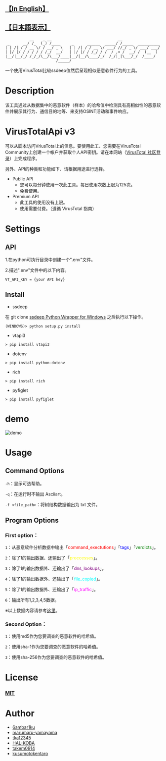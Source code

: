 ## [【In English】](https://github.com/6ambar1ku/white_workers/blob/main/README.md)
##  [【日本語表示】](https://github.com/6ambar1ku/white_workers/blob/main/doc/README_JP.md)
```
           __    _ __                              __
 _      __/ /_  (_) /____     _      ______  _____/ /_____  __________
| | /| / / __ \/ / __/ _ \   | | /| / / __ \/ ___/ //_/ _ \/ ___/ ___/
| |/ |/ / / / / / /_/  __/   | |/ |/ / /_/ / /  / ,< /  __/ /  (__  )
|__/|__/_/ /_/_/\__/\___/____|__/|__/\____/_/  /_/|_|\___/_/  /____/
                       /_____/

```
一个使用VirusTotal比较ssdeep值然后呈现相似恶意软件行为的工具。 

# Description
该工具通过从数据集中的恶意软件（样本）的哈希值中检测具有高相似性的恶意软件并展示其行为、通信目的地等、来支持OSINT活动和事件响应。
​
# VirusTotalApi v3
可以从脚本访问VriusTotal上的信息。要使用此工、您需要在VirusTotal Community上创建一个帐户并获取个人API密钥。请在本网站（[VirusTotal 社区登录](https://www.virustotal.com/gui/join-us)）上完成程序。 

另外、API的种类和功能如下、请根据用途进行选择。 
* Public API
    * 您可以每分钟使用一次此工具。每日使用次数上限为125次。
    * 免费使用。 
* Premium API
    * 此工具的使用没有上限。
    * 使用需要付费。（遵循 VirusTotal 指南）

# Settings
## API
1.在python可执行目录中创建一个".env"文件。

2.描述".env"文件中的以下内容。 
```
VT_API_KEY = {your API key}
```

## Install
* ssdeep

在 git clone [ssdeep Python Wrapper for Windows](https://github.com/MacDue/ssdeep-windows-32_64) 之后执行以下操作。 
```
(WINDOWS)> python setup.py install
```

* vtapi3
```
> pip install vtapi3
```

* dotenv
```
> pip install python-dotenv
```

* rich
```
> pip install rich
```

* pyfiglet
```
> pip install pyfiglet
```

# demo
![demo](https://raw.githubusercontent.com/wiki/6ambar1ku/white_workers/demo/white_workers.gif)

# Usage
## Command Options
```-h```：显示可选帮助。 

```-q```：在运行时不输出 Asciiart。

```-f <file_path>```：将树结构数据输出为 txt 文件。 

## Program Options

### First option：
```1```：从恶意软件分析数据中输出「<font color="red">command_exectutions</font>」「<font color="blue">tags</font>」「<font color="green">verdicts</font>」。

```2```：除了1的输出数据、还输出了「<font color="yellow">proccesses</font>」。

```3```：除了1的输出数据外、还输出了「<font color="purple">dns_lookups</font>」。

```4```：除了1的输出数据外、还输出了「<font color="cyan">file_copied</font>」。

```5```：除了1的输出数据外、还输出了「<font color="magenta">ip_traffic</font>」。

```6```：输出所有1,2,3,4,5数据。 

※以上数据内容请参考[这里](https://github.com/6ambar1ku/white_workers/blob/main/doc/README_DAT_CH.md)。 

### Second Option：
```1```：使用md5作为您要调查的恶意软件的哈希值。 

```2```：使用sha-1作为您要调查的恶意软件的哈希值。 

```3```：使用sha-256作为您要调查的恶意软件的哈希值。 

# License
### [MIT](https://github.com/6ambar1ku/white_workers/blob/main/LICENSE)

# Author
* [6ambar1ku](https://github.com/6ambar1ku) 
* [marumaru-yamayama](https://github.com/marumaru-yamayama)
* [tka12345](https://github.com/tka12345)
* [HAL-KOBA](https://github.com/HAL-Kobayashi)
* [takem0914](https://github.com/takem0914)
* [kusumotokentaro](https://github.com/kusumotokentaro)